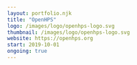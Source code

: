 ```yaml
---
layout: portfolio.njk
title: "OpenHPS"
logo: /images/logo/openhps-logo.svg
thumbnail: /images/logo/openhps-logo.svg
website: https://openhps.org
start: 2019-10-01
ongoing: true
---
```

